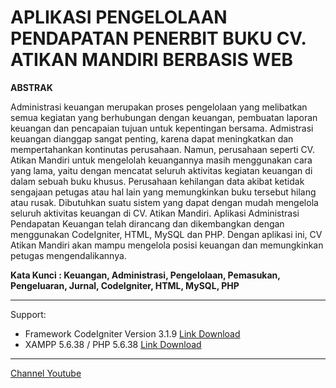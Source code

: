 # APLIKASI PENGELOLAAN PENDAPATAN PENERBIT BUKU CV. ATIKAN MANDIRI BERBASIS WEB 

**ABSTRAK**
 
Administrasi keuangan merupakan proses pengelolaan yang melibatkan semua kegiatan yang berhubungan dengan keuangan, pembuatan laporan keuangan dan pencapaian tujuan untuk kepentingan bersama. Admistrasi keuangan dianggap sangat penting, karena dapat meningkatkan dan mempertahankan kontinutas perusahaan.
Namun, perusahaan seperti CV. Atikan Mandiri untuk mengelolah keuangannya masih menggunakan cara yang lama, yaitu dengan mencatat seluruh aktivitas kegiatan keuangan di dalam sebuah buku khusus. Perusahaan kehilangan data akibat ketidak sengajaan petugas atau hal lain yang memungkinkan buku tersebut hilang atau rusak. Dibutuhkan suatu sistem yang dapat dengan mudah mengelola seluruh aktivitas keuangan di CV. Atikan Mandiri.
Aplikasi Administrasi Pendapatan Keuangan telah dirancang dan dikembangkan dengan menggunakan CodeIgniter, HTML, MySQL dan PHP. Dengan aplikasi ini, CV Atikan Mandiri akan mampu mengelola posisi keuangan dan memungkinkan petugas mengendalikannya. 

**Kata Kunci : Keuangan, Administrasi, Pengelolaan, Pemasukan, Pengeluaran, Jurnal, CodeIgniter, HTML, MySQL, PHP**

-----
Support:
- Framework CodeIgniter Version 3.1.9 [Link Download](https://codeigniter.com/)
- XAMPP 5.6.38 / PHP 5.6.38 [Link Download](https://www.apachefriends.org/download.html)

-----
[Channel Youtube](https://www.youtube.com/channel/UC3giPltx3oAflwwqs2-YYaQ)
